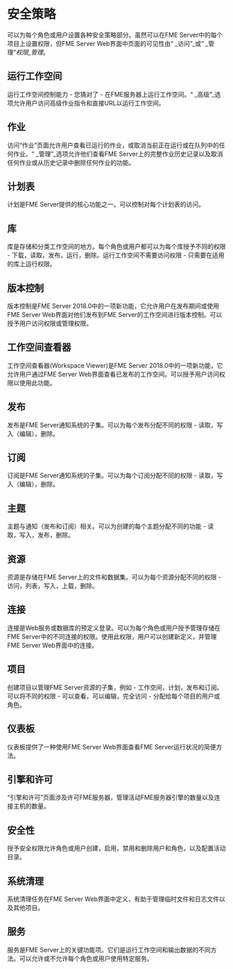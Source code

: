 # 安全策略

可以为每个角色或用户设置各种安全策略部分。虽然可以在FME Server中的每个项目上设置权限，但FME Server Web界面中页面的可见性由“ _访问”_或“ _管理”_权限_管理_。

## 运行工作空间

运行工作空间控制能力 - 您猜对了 - 在FME服务器上运行工作空间。“ _高级”_选项允许用户访问高级作业指令和直接URL以运行工作空间。

## 作业

访问“作业”页面允许用户查看已运行的作业，或取消当前正在运行或在队列中的任何作业。“ _管理”_选项允许他们查看FME Server上的完整作业历史记录以及取消任何作业或从历史记录中删除任何作业的功能。

## 计划表

计划是FME Server提供的核心功能之一。可以控制对每个计划表的访问。

## 库

库是存储和分类工作空间的地方。每个角色或用户都可以为每个库授予不同的权限 - 下载，读取，发布，运行，删除。运行工作空间不需要访问权限 - 只需要在适用的库上运行权限。

## 版本控制

版本控制是FME Server 2018.0中的一项新功能，它允许用户在发布期间或使用FME Server Web界面对他们发布到FME Server的工作空间进行版本控制。可以授予用户访问权限或管理权限。

## 工作空间查看器

工作空间查看器\(Workspace Viewer\)是FME Server 2018.0中的一项新功能，它允许用户通过FME Server Web界面查看已发布的工作空间。可以授予用户访问权限以使用此功能。

## 发布

发布是FME Server通知系统的子集。可以为每个发布分配不同的权限 - 读取，写入（编辑），删除。

## 订阅

订阅是FME Server通知系统的子集。可以为每个订阅分配不同的权限 - 读取，写入（编辑），删除。

## 主题

主题与通知（发布和订阅）相关。可以为创建的每个主题分配不同的功能 - 读取，写入，发布，删除。

## 资源

资源是存储在FME Server上的文件和数据集。可以为每个资源分配不同的权限 - 访问，列表，写入，上载，删除。

## 连接

连接是Web服务或数据库的预定义登录。可以为每个角色或用户授予管理存储在FME Server中的不同连接的权限。使用此权限，用户可以创建新定义，并管理FME Server Web界面中的连接。

## 项目

创建项目以管理FME Server资源的子集，例如 - 工作空间，计划，发布和订阅。可以将不同的权限 - 可以查看，可以编辑，完全访问 - 分配给每个项目的用户或角色。

## 仪表板

仪表板提供了一种使用FME Server Web界面查看FME Server运行状况的简便方法。

## 引擎和许可

“引擎和许可”页面涉及许可FME服务器，管理活动FME服务器引擎的数量以及连接主机的数量。

## 安全性

授予安全权限允许角色或用户创建，启用，禁用和删除用户和角色，以及配置活动目录。

## 系统清理

系统清理任务在FME Server Web界面中定义，有助于管理临时文件和日志文件以及其他项目。

## 服务

服务是FME Server上的关键功能项。它们是运行工作空间和输出数据的不同方法。可以允许或不允许每个角色或用户使用特定服务。

